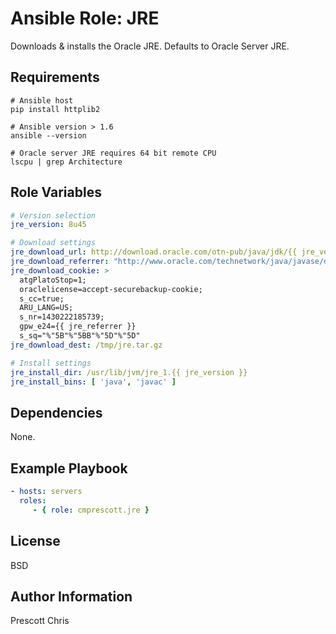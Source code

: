 Ansible Role: JRE
=========

Downloads & installs the Oracle JRE. Defaults to Oracle Server JRE.

Requirements
------------

```shell
# Ansible host
pip install httplib2

# Ansible version > 1.6
ansible --version

# Oracle server JRE requires 64 bit remote CPU 
lscpu | grep Architecture
```

Role Variables
--------------

```yaml
# Version selection
jre_version: 8u45

# Download settings
jre_download_url: http://download.oracle.com/otn-pub/java/jdk/{{ jre_version }}-b14/server-jre-{{ jre_version }}-linux-x64.tar.gz
jre_download_referrer: "http://www.oracle.com/technetwork/java/javase/downloads/server-jre8-downloads-2133154.html" 
jre_download_cookie: >
  atgPlatoStop=1; 
  oraclelicense=accept-securebackup-cookie; 
  s_cc=true; 
  ARU_LANG=US; 
  s_nr=1430222185739; 
  gpw_e24={{ jre_referrer }}
  s_sq="%"5B"%"5BB"%"5D"%"5D"
jre_download_dest: /tmp/jre.tar.gz

# Install settings
jre_install_dir: /usr/lib/jvm/jre_1.{{ jre_version }}
jre_install_bins: [ 'java', 'javac' ]
```

Dependencies
------------

None.

Example Playbook
----------------

```yaml
- hosts: servers
  roles:
     - { role: cmprescott.jre }
```

License
-------

BSD

Author Information
------------------

Prescott Chris

